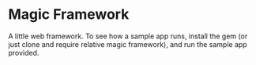 Magic Framework
===============

A little web framework. To see how a sample app runs, install the gem (or just clone and require relative magic framework), and run the sample app provided.

